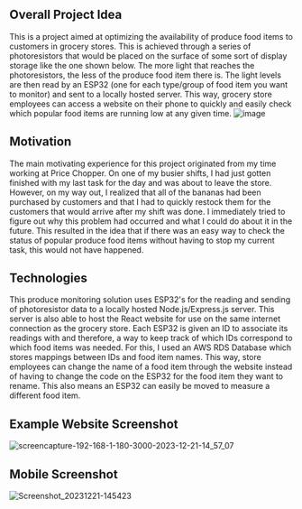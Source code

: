 ## Overall Project Idea
This is a project aimed at optimizing the availability of produce food items to customers in grocery stores. This is achieved through a series of photoresistors that would be placed on the surface of some sort of display storage like the one shown below. The more light that reaches the photoresistors, the less of the produce food item there is. The light levels are then read by an ESP32 (one for each type/group of food item you want to monitor) and sent to a locally hosted server. This way, grocery store employees can access a website on their phone to quickly and easily check which popular food items are running low at any given time.
![image](https://github.com/cehrensperger/produce-monitor/assets/19954402/0b75e19e-a831-465d-8303-d95bc55615b6)

## Motivation
The main motivating experience for this project originated from my time working at Price Chopper. On one of my busier shifts, I had just gotten finished with my last task for the day and was about to leave the store. However, on my way out, I realized that all of the bananas had been purchased by customers and that I had to quickly restock them for the customers that would arrive after my shift was done. I immediately tried to figure out why this problem had occurred and what I could do about it in the future. This resulted in the idea that if there was an easy way to check the status of popular produce food items without having to stop my current task, this would not have happened.

## Technologies
This produce monitoring solution uses ESP32's for the reading and sending of photoresistor data to a locally hosted Node.js/Express.js server. This server is also able to host the React website for use on the same internet connection as the grocery store. Each ESP32 is given an ID to associate its readings with and therefore, a way to keep track of which IDs correspond to which food items was needed. For this, I used an AWS RDS Database which stores mappings between IDs and food item names. This way, store employees can change the name of a food item through the website instead of having to change the code on the ESP32 for the food item they want to rename. This also means an ESP32 can easily be moved to measure a different food item.

## Example Website Screenshot
![screencapture-192-168-1-180-3000-2023-12-21-14_57_07](https://github.com/cehrensperger/produce-monitor/assets/19954402/957d8f5f-3d33-433d-ad23-ff0bf855df6d)


## Mobile Screenshot
![Screenshot_20231221-145423](https://github.com/cehrensperger/produce-monitor/assets/19954402/93cb6d94-1def-4c7a-87cf-a75497ed4085)





